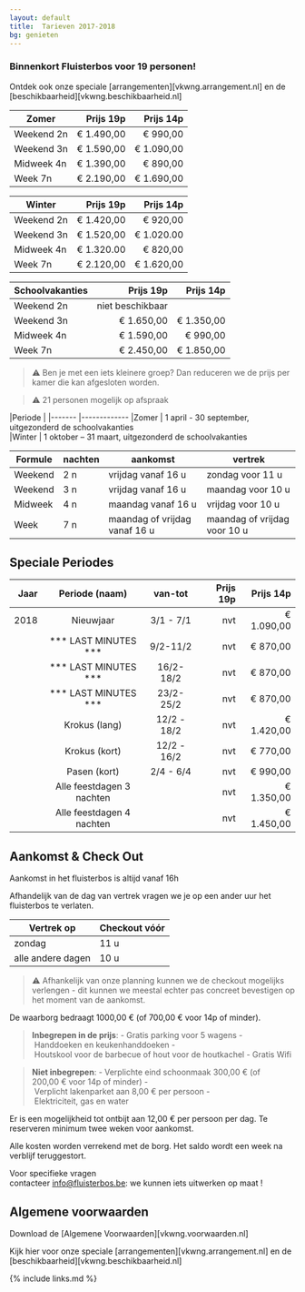 ```yaml
---
layout: default
title:  Tarieven 2017-2018
bg: genieten
---
```


### Binnenkort Fluisterbos voor 19 personen!

Ontdek ook onze speciale [arrangementen][vkwng.arrangement.nl] en de [beschikbaarheid][vkwng.beschikbaarheid.nl]

|Zomer|Prijs 19p|Prijs 14p
|---|---:|---:
|Weekend 2n|€ 1.490,00|€ 990,00
|Weekend 3n|€ 1.590,00|€ 1.090,00
|Midweek 4n|€ 1.390,00|€ 890,00
|Week 7n|€ 2.190,00|€ 1.690,00

|Winter|Prijs 19p|Prijs 14p
|---|---:|---:
|Weekend 2n|€ 1.420,00|€ 920,00
|Weekend 3n|€ 1.520,00|€ 1.020.00
|Midweek 4n|€ 1.320.00|€ 820,00
|Week 7n|€ 2.120,00|€ 1.620,00

|Schoolvakanties|Prijs 19p|Prijs 14p
|---|---:|---:
|Weekend 2n|niet beschikbaar|
|Weekend 3n|€ 1.650,00|€ 1.350,00
|Midweek 4n|€ 1.590,00|€ 990,00
|Week 7n|€ 2.450,00|€ 1.850,00

> ⚠ Ben je met een iets kleinere groep?  Dan reduceren we de prijs per kamer die kan afgesloten worden.

> ⚠ 21 personen mogelijk op afspraak


|Periode |
|------- |-------------
|Zomer   |  1 april - 30 september, uitgezonderd de schoolvakanties            
|Winter  |  1 oktober – 31 maart, uitgezonderd de schoolvakanties

|Formule          | nachten | aankomst                                | vertrek
|-----------------|---------|-----------------------------------------|-----------------------------------
|Weekend          | 2 n     | vrijdag vanaf&nbsp;16&nbsp;u            | zondag voor&nbsp;11&nbsp;u
|Weekend          | 3 n     | vrijdag vanaf&nbsp;16&nbsp;u            | maandag voor&nbsp;10&nbsp;u
|Midweek          | 4 n     | maandag vanaf&nbsp;16&nbsp;u            | vrijdag voor&nbsp;10&nbsp;u
|Week             | 7 n     | maandag of vrijdag vanaf&nbsp;16&nbsp;u | maandag of vrijdag voor&nbsp;10&nbsp;u


## Speciale Periodes

|Jaar|Periode (naam)|van-tot|Prijs 19p|Prijs 14p
|---:|:---:|:---:|---:|---:
|2018|Nieuwjaar|3/1 - 7/1|nvt|€ 1.090,00
||*** LAST MINUTES ***|9/2-11/2|nvt|€ 870,00
||*** LAST MINUTES ***|16/2-18/2|nvt|€ 870,00
||*** LAST MINUTES ***|23/2-25/2|nvt|€ 870,00
||Krokus (lang)|12/2 - 18/2|nvt|€ 1.420,00
||Krokus (kort)|12/2 - 16/2|nvt|€ 770,00
||Pasen (kort)|2/4 - 6/4|nvt|€ 990,00
||Alle feestdagen 3 nachten ||nvt|€ 1.350,00
|| Alle feestdagen 4 nachten ||nvt|€ 1.450,00


## Aankomst & Check Out	

Aankomst in het fluisterbos is altijd vanaf 16h	

Afhandelijk van de dag van vertrek vragen we je op een ander uur het fluisterbos te verlaten.	

|Vertrek op | Checkout vóór
|---|---
|zondag|11 u
|alle andere dagen|10 u

> ⚠ Afhankelijk van onze planning kunnen we de checkout mogelijks verlengen - dit kunnen we meestal echter pas concreet bevestigen op het moment van de aankomst.

De waarborg bedraagt 1000,00&nbsp;€ (of 700,00&nbsp;€ voor 14p of minder).

> **Inbegrepen in de prijs**: - Gratis parking voor 5 wagens - Handdoeken en keukenhanddoeken - Houtskool voor de barbecue of hout voor de houtkachel - Gratis Wifi

> **Niet inbegrepen**: - Verplichte eind schoonmaak 300,00&nbsp;€ (of 200,00&nbsp;€ voor 14p of minder) - Verplicht lakenparket aan 8,00&nbsp;€ per persoon - Elektriciteit, gas en water

Er is een mogelijkheid tot ontbijt aan 12,00&nbsp;€ per persoon per dag. Te reserveren minimum twee weken voor aankomst.

Alle kosten worden verrekend met de borg. Het saldo wordt een week na verblijf teruggestort.

Voor specifieke vragen contacteer info@fluisterbos.be: we kunnen iets uitwerken op maat !

## Algemene voorwaarden
Download de [Algemene Voorwaarden][vkwng.voorwaarden.nl]

Kijk hier voor onze speciale [arrangementen][vkwng.arrangement.nl] en de [beschikbaarheid][vkwng.beschikbaarheid.nl]

{% include links.md %}
